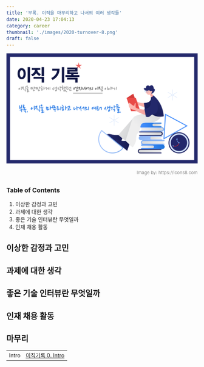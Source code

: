 ```yaml
---
title: '부록. 이직을 마무리하고 나서의 여러 생각들'
date: 2020-04-23 17:04:13
category: career
thumbnail: './images/2020-turnover-8.png'
draft: false
---
```


![2020-turnover-8](./images/2020-turnover-8.png)

<div style="opacity: 0.5" align="right">
    <sup>Image by: <a>https://icons8.com</a></sup>
</div>

### Table of Contents

1. 이상한 감정과 고민
2. 과제에 대한 생각
3. 좋은 기술 인터뷰란 무엇일까
4. 인재 채용 활동

## 이상한 감정과 고민

## 과제에 대한 생각

## 좋은 기술 인터뷰란 무엇일까

## 인재 채용 활동

## 마무리

|       |                                                              |
| :---: | :----------------------------------------------------------: |
| Intro | [이직기록 0. Intro](https://jbee.io/career/2020-turnover-0/) |
